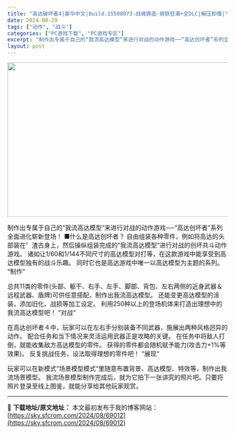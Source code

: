 ```yaml
---
title: "高达破坏者4|豪华中文|Build.15508073-战魂铸造-钢铁狂潮+全DLC|解压即撸|"
date: 2024-08-29
tags: ["动作", "战斗"]
categories: ["PC游戏下载", "PC游戏专区"]
excerpt: "制作出专属于自己的“我流高达模型“来进行对战的动作游戏──“高达创坏者”系列全面进化崭新登场！ ■什么是高达创坏者？ 自由组装各种零件，例如将高达的头部装在〞渣古身上，然后操纵组装完成的“我流高达模型“进行对战的创坏共斗动作游戏。 诸如让1/60和1/144不同尺寸的高达模型对打等，在这款游戏中能享&hellip;"
layout: post
---
```


<img class="aligncenter size-full wp-image-69013" src="https://sky.sfcrom.com/wp-content/uploads/2024/08/2024082907260246.webp" alt="" width="616" height="353" />

制作出专属于自己的“我流高达模型“来进行对战的动作游戏──“高达创坏者”系列全面进化崭新登场！
■什么是高达创坏者？
自由组装各种零件，例如将高达的头部装在〞渣古身上，然后操纵组装完成的“我流高达模型“进行对战的创坏共斗动作游戏。
诸如让1/60和1/144不同尺寸的高达模型对打等，在这款游戏中能享受到高达模型独有的战斗乐趣。
同时它也是高达游戏中唯一以高达模型为主题的系列。
“制作“

总共11类的零件(头部、躯干、右手、左手、脚部、背包、左右两侧的近身武器＆远程武器、盾牌)可供任意搭配，制作出我流高达模型。
还能变更高达模型的涂装，添加旧化、战损等加工设定。
利用250种以上的登场机体来打造出理想中的我流高达模型吧！
“对战“

在高达创坏者４中，玩家可以在左右手分别装备不同武器，施展出两种风格迥异的动作。
配合任务和当下情况来灵活运用武器正是攻略的关键。
在任务中将敌人打倒，就能收集敌方高达模型的零件。
获得的零件都会随机赋予能力(攻击力+1%等效果)。
反复挑战任务，设法取得理想的零件吧！
“展现“

玩家可以在新模式“场景模型模式“里随意布置背景、高达模型、特效等，制作出我流场景模型。
我流场景模型制作完成后，就为它拍下一张讲究的照片吧。只要将照片登录至线上图鉴，就能分享给其他玩家观赏。

---
📖 **下载地址/原文地址：** 本文最初发布于我的博客网站：[https://sky.sfcrom.com/2024/08/69012](https://sky.sfcrom.com/2024/08/69012)
